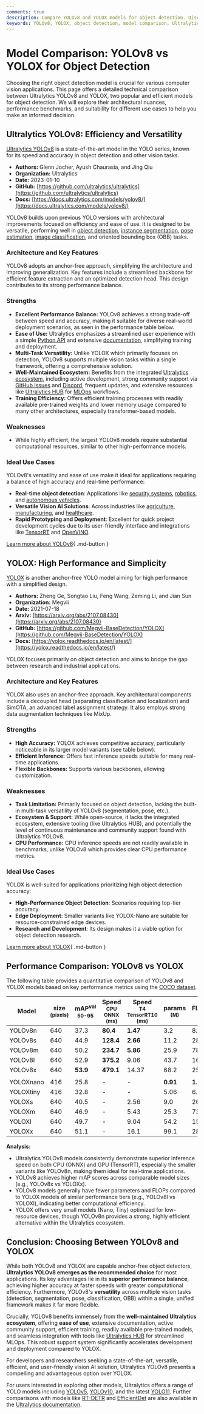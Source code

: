```yaml
---
comments: true
description: Compare YOLOv8 and YOLOX models for object detection. Discover strengths, weaknesses, benchmarks, and choose the right model for your application.
keywords: YOLOv8, YOLOX, object detection, model comparison, Ultralytics, computer vision, anchor-free models, AI benchmarks
---
```


# Model Comparison: YOLOv8 vs YOLOX for Object Detection

Choosing the right object detection model is crucial for various computer vision applications. This page offers a detailed technical comparison between Ultralytics YOLOv8 and YOLOX, two popular and efficient models for object detection. We will explore their architectural nuances, performance benchmarks, and suitability for different use cases to help you make an informed decision.

<script async src="https://cdn.jsdelivr.net/npm/chart.js"></script>
<script defer src="../../javascript/benchmark.js"></script>

<canvas id="modelComparisonChart" width="1024" height="400" active-models='["YOLOv8", "YOLOX"]'></canvas>

## Ultralytics YOLOv8: Efficiency and Versatility

[Ultralytics YOLOv8](https://github.com/ultralytics/ultralytics) is a state-of-the-art model in the YOLO series, known for its speed and accuracy in object detection and other vision tasks.

- **Authors:** Glenn Jocher, Ayush Chaurasia, and Jing Qiu
- **Organization:** Ultralytics
- **Date:** 2023-01-10
- **GitHub:** [https://github.com/ultralytics/ultralytics](https://github.com/ultralytics/ultralytics)
- **Docs:** [https://docs.ultralytics.com/models/yolov8/](https://docs.ultralytics.com/models/yolov8/)

YOLOv8 builds upon previous YOLO versions with architectural improvements focused on efficiency and ease of use. It is designed to be versatile, performing well in [object detection](https://docs.ultralytics.com/tasks/detect/), [instance segmentation](https://docs.ultralytics.com/tasks/segment/), [pose estimation](https://docs.ultralytics.com/tasks/pose/), [image classification](https://docs.ultralytics.com/tasks/classify/), and oriented bounding box (OBB) tasks.

### Architecture and Key Features

YOLOv8 adopts an anchor-free approach, simplifying the architecture and improving generalization. Key features include a streamlined backbone for efficient feature extraction and an optimized detection head. This design contributes to its strong performance balance.

### Strengths

- **Excellent Performance Balance:** YOLOv8 achieves a strong trade-off between speed and accuracy, making it suitable for diverse real-world deployment scenarios, as seen in the performance table below.
- **Ease of Use:** Ultralytics emphasizes a streamlined user experience with a simple [Python API](https://docs.ultralytics.com/usage/python/) and extensive [documentation](https://docs.ultralytics.com/), simplifying training and deployment.
- **Multi-Task Versatility:** Unlike YOLOX which primarily focuses on detection, YOLOv8 supports multiple vision tasks within a single framework, offering a comprehensive solution.
- **Well-Maintained Ecosystem:** Benefits from the integrated [Ultralytics ecosystem](https://docs.ultralytics.com/), including active development, strong community support via [GitHub Issues](https://github.com/ultralytics/ultralytics/issues) and [Discord](https://discord.com/invite/ultralytics), frequent updates, and extensive resources like [Ultralytics HUB](https://hub.ultralytics.com/) for [MLOps](https://www.ultralytics.com/glossary/machine-learning-operations-mlops) workflows.
- **Training Efficiency:** Offers efficient training processes with readily available pre-trained weights and lower memory usage compared to many other architectures, especially transformer-based models.

### Weaknesses

- While highly efficient, the largest YOLOv8 models require substantial computational resources, similar to other high-performance models.

### Ideal Use Cases

YOLOv8's versatility and ease of use make it ideal for applications requiring a balance of high accuracy and real-time performance:

- **Real-time object detection**: Applications like [security systems](https://www.ultralytics.com/blog/security-alarm-system-projects-with-ultralytics-yolov8), [robotics](https://www.ultralytics.com/glossary/robotics), and [autonomous vehicles](https://www.ultralytics.com/solutions/ai-in-automotive).
- **Versatile Vision AI Solutions**: Across industries like [agriculture](https://www.ultralytics.com/solutions/ai-in-agriculture), [manufacturing](https://www.ultralytics.com/solutions/ai-in-manufacturing), and [healthcare](https://www.ultralytics.com/solutions/ai-in-healthcare).
- **Rapid Prototyping and Deployment**: Excellent for quick project development cycles due to its user-friendly interface and integrations like [TensorRT](https://docs.ultralytics.com/integrations/tensorrt/) and [OpenVINO](https://docs.ultralytics.com/integrations/openvino/).

[Learn more about YOLOv8](https://docs.ultralytics.com/models/yolov8/){ .md-button }

## YOLOX: High Performance and Simplicity

[YOLOX](https://github.com/Megvii-BaseDetection/YOLOX) is another anchor-free YOLO model aiming for high performance with a simplified design.

- **Authors:** Zheng Ge, Songtao Liu, Feng Wang, Zeming Li, and Jian Sun
- **Organization:** Megvii
- **Date:** 2021-07-18
- **Arxiv:** [https://arxiv.org/abs/2107.08430](https://arxiv.org/abs/2107.08430)
- **GitHub:** [https://github.com/Megvii-BaseDetection/YOLOX](https://github.com/Megvii-BaseDetection/YOLOX)
- **Docs:** [https://yolox.readthedocs.io/en/latest/](https://yolox.readthedocs.io/en/latest/)

YOLOX focuses primarily on object detection and aims to bridge the gap between research and industrial applications.

### Architecture and Key Features

YOLOX also uses an anchor-free approach. Key architectural components include a decoupled head (separating classification and localization) and SimOTA, an advanced label assignment strategy. It also employs strong data augmentation techniques like MixUp.

### Strengths

- **High Accuracy:** YOLOX achieves competitive accuracy, particularly noticeable in its larger model variants (see table below).
- **Efficient Inference:** Offers fast inference speeds suitable for many real-time applications.
- **Flexible Backbones:** Supports various backbones, allowing customization.

### Weaknesses

- **Task Limitation:** Primarily focused on object detection, lacking the built-in multi-task versatility of YOLOv8 (segmentation, pose, etc.).
- **Ecosystem & Support:** While open-source, it lacks the integrated ecosystem, extensive tooling (like Ultralytics HUB), and potentially the level of continuous maintenance and community support found with Ultralytics YOLOv8.
- **CPU Performance:** CPU inference speeds are not readily available in benchmarks, unlike YOLOv8 which provides clear CPU performance metrics.

### Ideal Use Cases

YOLOX is well-suited for applications prioritizing high object detection accuracy:

- **High-Performance Object Detection**: Scenarios requiring top-tier accuracy.
- **Edge Deployment**: Smaller variants like YOLOX-Nano are suitable for resource-constrained edge devices.
- **Research and Development**: Its design makes it a viable option for object detection research.

[Learn more about YOLOX](https://yolox.readthedocs.io/en/latest/){ .md-button }

## Performance Comparison: YOLOv8 vs YOLOX

The following table provides a quantitative comparison of YOLOv8 and YOLOX models based on key performance metrics using the [COCO dataset](https://cocodataset.org/).

| Model     | size<br><sup>(pixels) | mAP<sup>val<br>50-95 | Speed<br><sup>CPU ONNX<br>(ms) | Speed<br><sup>T4 TensorRT10<br>(ms) | params<br><sup>(M) | FLOPs<br><sup>(B) |
| --------- | --------------------- | -------------------- | ------------------------------ | ----------------------------------- | ------------------ | ----------------- |
| YOLOv8n   | 640                   | 37.3                 | **80.4**                       | **1.47**                            | 3.2                | 8.7               |
| YOLOv8s   | 640                   | 44.9                 | **128.4**                      | **2.66**                            | 11.2               | 28.6              |
| YOLOv8m   | 640                   | 50.2                 | **234.7**                      | **5.86**                            | 25.9               | 78.9              |
| YOLOv8l   | 640                   | 52.9                 | **375.2**                      | 9.06                                | 43.7               | 165.2             |
| YOLOv8x   | 640                   | **53.9**             | **479.1**                      | 14.37                               | 68.2               | 257.8             |
|           |                       |                      |                                |                                     |                    |                   |
| YOLOXnano | 416                   | 25.8                 | -                              | -                                   | **0.91**           | **1.08**          |
| YOLOXtiny | 416                   | 32.8                 | -                              | -                                   | 5.06               | 6.45              |
| YOLOXs    | 640                   | 40.5                 | -                              | 2.56                                | 9.0                | 26.8              |
| YOLOXm    | 640                   | 46.9                 | -                              | 5.43                                | 25.3               | 73.8              |
| YOLOXl    | 640                   | 49.7                 | -                              | 9.04                                | 54.2               | 155.6             |
| YOLOXx    | 640                   | 51.1                 | -                              | 16.1                                | 99.1               | 281.9             |

**Analysis:**

- Ultralytics YOLOv8 models consistently demonstrate superior inference speed on both CPU (ONNX) and GPU (TensorRT), especially the smaller variants like YOLOv8n, making them ideal for real-time applications.
- YOLOv8 achieves higher mAP scores across comparable model sizes (e.g., YOLOv8x vs YOLOXx).
- YOLOv8 models generally have fewer parameters and FLOPs compared to YOLOX models of similar performance tiers (e.g., YOLOv8l vs YOLOXl), indicating better computational efficiency.
- YOLOX offers very small models (Nano, Tiny) optimized for low-resource devices, though YOLOv8n provides a strong, highly efficient alternative within the Ultralytics ecosystem.

## Conclusion: Choosing Between YOLOv8 and YOLOX

While both YOLOv8 and YOLOX are capable anchor-free object detectors, **Ultralytics YOLOv8 emerges as the recommended choice** for most applications. Its key advantages lie in its **superior performance balance**, achieving higher accuracy at faster speeds with greater computational efficiency. Furthermore, YOLOv8's **versatility** across multiple vision tasks (detection, segmentation, pose, classification, OBB) within a single, unified framework makes it far more flexible.

Crucially, YOLOv8 benefits immensely from the **well-maintained Ultralytics ecosystem**, offering **ease of use**, extensive documentation, active community support, efficient training, readily available pre-trained models, and seamless integration with tools like [Ultralytics HUB](https://hub.ultralytics.com/) for streamlined MLOps. This robust support system significantly accelerates development and deployment compared to YOLOX.

For developers and researchers seeking a state-of-the-art, versatile, efficient, and user-friendly vision AI solution, Ultralytics YOLOv8 presents a compelling and advantageous option over YOLOX.

For users interested in exploring other models, Ultralytics offers a range of YOLO models including [YOLOv5](https://docs.ultralytics.com/models/yolov5/), [YOLOv10](https://docs.ultralytics.com/models/yolov10/), and the latest [YOLO11](https://docs.ultralytics.com/models/yolo11/). Further comparisons with models like [RT-DETR](https://docs.ultralytics.com/models/rtdetr/) and [EfficientDet](https://docs.ultralytics.com/compare/efficientdet-vs-yolov8/) are also available in the [Ultralytics documentation](https://docs.ultralytics.com/).
